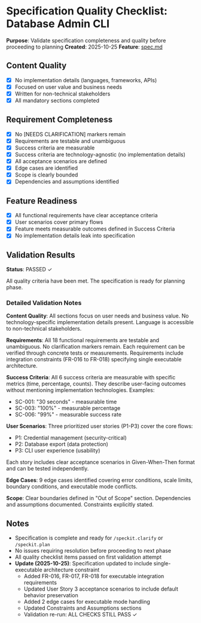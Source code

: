 # Specification Quality Checklist: Database Admin CLI

**Purpose**: Validate specification completeness and quality before proceeding to planning
**Created**: 2025-10-25
**Feature**: [spec.md](../spec.md)

## Content Quality

- [x] No implementation details (languages, frameworks, APIs)
- [x] Focused on user value and business needs
- [x] Written for non-technical stakeholders
- [x] All mandatory sections completed

## Requirement Completeness

- [x] No [NEEDS CLARIFICATION] markers remain
- [x] Requirements are testable and unambiguous
- [x] Success criteria are measurable
- [x] Success criteria are technology-agnostic (no implementation details)
- [x] All acceptance scenarios are defined
- [x] Edge cases are identified
- [x] Scope is clearly bounded
- [x] Dependencies and assumptions identified

## Feature Readiness

- [x] All functional requirements have clear acceptance criteria
- [x] User scenarios cover primary flows
- [x] Feature meets measurable outcomes defined in Success Criteria
- [x] No implementation details leak into specification

## Validation Results

**Status**: PASSED ✓

All quality criteria have been met. The specification is ready for planning phase.

### Detailed Validation Notes

**Content Quality**: All sections focus on user needs and business value. No technology-specific implementation details present. Language is accessible to non-technical stakeholders.

**Requirements**: All 18 functional requirements are testable and unambiguous. No clarification markers remain. Each requirement can be verified through concrete tests or measurements. Requirements include integration constraints (FR-016 to FR-018) specifying single executable architecture.

**Success Criteria**: All 6 success criteria are measurable with specific metrics (time, percentage, counts). They describe user-facing outcomes without mentioning implementation technologies. Examples:
- SC-001: "30 seconds" - measurable time
- SC-003: "100%" - measurable percentage
- SC-006: "99%" - measurable success rate

**User Scenarios**: Three prioritized user stories (P1-P3) cover the core flows:
- P1: Credential management (security-critical)
- P2: Database export (data protection)
- P3: CLI user experience (usability)

Each story includes clear acceptance scenarios in Given-When-Then format and can be tested independently.

**Edge Cases**: 9 edge cases identified covering error conditions, scale limits, boundary conditions, and executable mode conflicts.

**Scope**: Clear boundaries defined in "Out of Scope" section. Dependencies and assumptions documented. Constraints explicitly stated.

## Notes

- Specification is complete and ready for `/speckit.clarify` or `/speckit.plan`
- No issues requiring resolution before proceeding to next phase
- All quality checklist items passed on first validation attempt
- **Update (2025-10-25)**: Specification updated to include single-executable architecture constraint
  - Added FR-016, FR-017, FR-018 for executable integration requirements
  - Updated User Story 3 acceptance scenarios to include default behavior preservation
  - Added 2 edge cases for executable mode handling
  - Updated Constraints and Assumptions sections
  - Validation re-run: ALL CHECKS STILL PASS ✓
